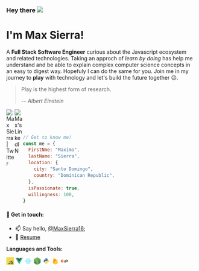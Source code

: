 <!--
**MaxIntellisys/MaxIntellisys** is a ✨ _special_ ✨ repository because its `README.md` (this file) appears on your GitHub profile.

Here are some ideas to get you started:

- 🔭 I’m currently working on ...
- 🌱 I’m currently learning ...
- 👯 I’m looking to collaborate on ...
- 🤔 I’m looking for help with ...
- 💬 Ask me about ...
- 📫 How to reach me: ...
- 😄 Pronouns: ...
- ⚡ Fun fact: ...
-->

### Hey there <img src="https://media.giphy.com/media/hvRJCLFzcasrR4ia7z/giphy.gif" width="25px">
# I'm Max Sierra!
A **Full Stack Software Engineer** curious about the Javascript ecosystem and related technologies. 
Taking an approch of _learn by doing_ has help me understand and be able to explain complex computer science
concepts in an easy to digest way. Hopefuly I can do the same for you. Join me in my journey to **play** with
technology and let's build the future together 😉.
<br />

> Play is the highest form of research.
> 
> -- <cite>Albert Einstein</cite>

<div>
  <a href="https://twitter.com/maxsierra16">
    <img align="left" alt="Max Sierra | Twitter" width="22px" src="https://raw.githubusercontent.com/peterthehan/peterthehan/master/assets/twitter.svg" />
  </a>
  <a href="https://www.linkedin.com/in/maximo-sierra/">
    <img align="left" alt="Max's LinkedIN" width="22px" src="https://raw.githubusercontent.com/peterthehan/peterthehan/master/assets/linkedin.svg" />
  </a>
<div/>
<br/><br/>

```javascript

// Get to know me!
const me = {
  FirstNme: "Maximo",
  lastName: "Sierra",
  location: {
    city: "Santo Domingo",
    country: "Dominican Republic",
  },
  isPassionate: true,
  willingness: 100,
}

```
  
#### 💬 Get in touch:
- 📫 Say hello, [@MaxSierra16](https://twitter.com/maxsierra16);
- 📝 [Resume](https://docs.google.com/document/d/1m2TG5jfxq49ToGck9mkGLSh-KypKpXBsTk9AGgY8SEE/edit?usp=sharing)

**Languages and Tools:**  

<code><img height="20" src="https://raw.githubusercontent.com/github/explore/80688e429a7d4ef2fca1e82350fe8e3517d3494d/topics/javascript/javascript.png"></code>
<code><img height="20" src="https://raw.githubusercontent.com/github/explore/80688e429a7d4ef2fca1e82350fe8e3517d3494d/topics/vue/vue.png"></code>
<code><img height="20" src="https://raw.githubusercontent.com/github/explore/80688e429a7d4ef2fca1e82350fe8e3517d3494d/topics/react/react.png"></code>
<code><img height="20" src="https://raw.githubusercontent.com/github/explore/80688e429a7d4ef2fca1e82350fe8e3517d3494d/topics/nodejs/nodejs.png"></code>
<code><img height="20" src="https://raw.githubusercontent.com/github/explore/80688e429a7d4ef2fca1e82350fe8e3517d3494d/topics/python/python.png"></code>
<code><img height="20" src="https://raw.githubusercontent.com/github/explore/80688e429a7d4ef2fca1e82350fe8e3517d3494d/topics/firebase/firebase.png"></code>
<code><img height="20" src="https://raw.githubusercontent.com/github/explore/80688e429a7d4ef2fca1e82350fe8e3517d3494d/topics/git/git.png"></code>
